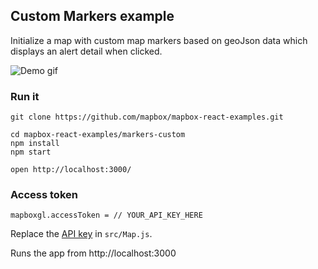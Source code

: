 ## Custom Markers example

Initialize a map with custom map markers based on geoJson data which displays an alert detail when clicked.

![Demo gif](https://i.imgur.com/bD0IIhZ.gif)

### Run it

    git clone https://github.com/mapbox/mapbox-react-examples.git

    cd mapbox-react-examples/markers-custom
    npm install
    npm start

    open http://localhost:3000/

### Access token

    mapboxgl.accessToken = // YOUR_API_KEY_HERE

Replace the [API key](https://docs.mapbox.com/help/getting-started/access-tokens/) in `src/Map.js`.

Runs the app from http://localhost:3000
